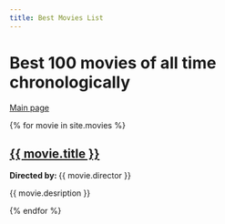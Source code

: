 ```yaml
---
title: Best Movies List
---
```


# Best 100 movies of all time chronologically

<a href="index">Main page</a>

{% for movie in site.movies %}
<h2><a href="{{ movie.url }}">{{ movie.title }}</a></h2>
<p><strong>Directed by: </strong>{{ movie.director }}</p>
<p>{{ movie.desription }}</p>
{% endfor %}